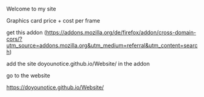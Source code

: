 Welcome to my site

Graphics card price + cost per frame
 
get this addon (https://addons.mozilla.org/de/firefox/addon/cross-domain-cors/?utm_source=addons.mozilla.org&utm_medium=referral&utm_content=search)

add the site doyounotice.github.io/Website/ in the addon

go to the website

https://doyounotice.github.io/Website/

